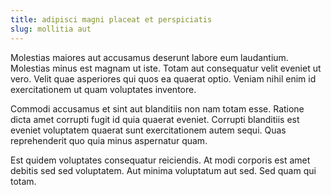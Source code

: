 ```yaml
---
title: adipisci magni placeat et perspiciatis
slug: mollitia aut
---
```


Molestias maiores aut accusamus deserunt labore eum laudantium. Molestias minus est magnam ut iste. Totam aut consequatur velit eveniet ut vero. Velit quae asperiores qui quos ea quaerat optio. Veniam nihil enim id exercitationem ut quam voluptates inventore.

Commodi accusamus et sint aut blanditiis non nam totam esse. Ratione dicta amet corrupti fugit id quia quaerat eveniet. Corrupti blanditiis est eveniet voluptatem quaerat sunt exercitationem autem sequi. Quas reprehenderit quo quia minus aspernatur quam.

Est quidem voluptates consequatur reiciendis. At modi corporis est amet debitis sed sed voluptatem. Aut minima voluptatum aut sed. Sed quam qui totam.
